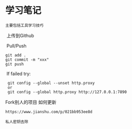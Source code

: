 # 学习笔记
  	主要包括工具学习技巧

​	上传到Github

​	Pull/Push

```git
git add .
git commit -m "xxx"
git push
```



​	If failed try:

```git
 git config --global --unset http.proxy
 or
 git config --global http.proxy http://127.0.0.1:7890
```



Fork别人的项目 如何更新

```
https://www.jianshu.com/p/021bb953ee8d
```

```
私人密钥去除
```

